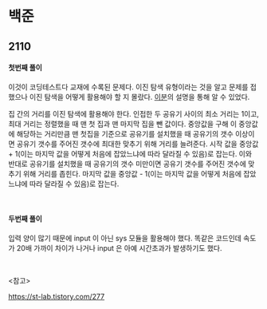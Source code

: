 # 백준

## 2110

#### 첫번째 풀이

이것이 코딩테스트다 교재에 수록된 문제다. 이진 탐색 유형이라는 것을 알고 문제를 접했으나 이진 탐색을 어떻게 활용해야 할 지 몰랐다. [이분](https://st-lab.tistory.com/277)의 설명을 통해 알 수 있었다. 

집 간의 거리를 이진 탐색에 활용해야 한다. 인접한 두 공유기 사이의 최소 거리는 1이고, 최대 거리는 정렬했을 때 맨 첫 집과 맨 마지막 집을 뺀 값이다. 중앙값을 구해 이 중앙값에 해당하는 거리만큼 맨 첫집을 기준으로 공유기를 설치했을 때 공유기의 갯수 이상이면 공유기 갯수를 주어진 갯수에 최대한 맞추기 위해 거리를 늘려준다. 시작 값을 중앙값 + 1(이는 마지막 값을 어떻게 처음에 잡았느냐에 따라 달라질 수 있음)로 잡는다. 이와 반대로 공유기를 설치했을 때 공유기의 갯수 미만이면 공유기 갯수를 주어진 갯수에 맞추기 위해 거리를 좁힌다. 마지막 값을 중앙값 - 1(이는 마지막 값을 어떻게 처음에 잡았느냐에 따라 달라질 수 있음)로 잡는다.

<br>

#### 두번째 풀이

입력 양이 많기 때문에 input 이 아닌 sys 모듈을 활용해야 했다. 똑같은 코드인데 속도가 20배 가까이 차이가 나거나 input 은 아예 시간초과가 발생하기도 했다.

<br>

<참고>

https://st-lab.tistory.com/277